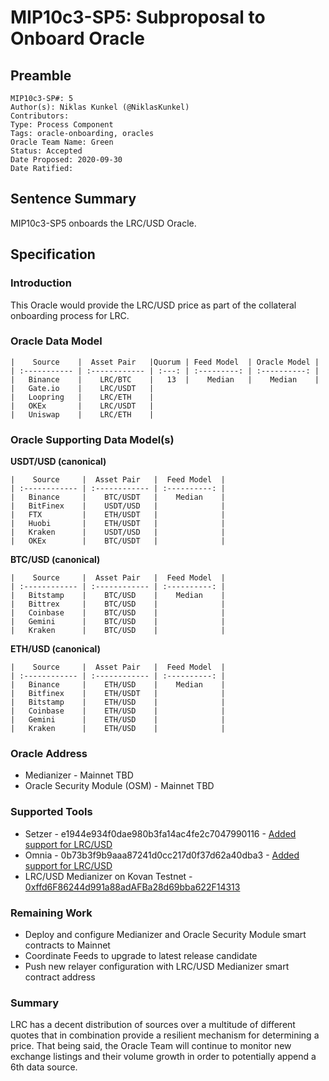 # MIP10c3-SP5: Subproposal to Onboard Oracle

## Preamble
```
MIP10c3-SP#: 5
Author(s): Niklas Kunkel (@NiklasKunkel)
Contributors:
Type: Process Component
Tags: oracle-onboarding, oracles
Oracle Team Name: Green
Status: Accepted
Date Proposed: 2020-09-30
Date Ratified:
```
## Sentence Summary
MIP10c3-SP5 onboards the LRC/USD Oracle.

## Specification

### Introduction

This Oracle would provide the LRC/USD price as part of the collateral onboarding process for LRC.

### Oracle Data Model 

    |    Source    |  Asset Pair   |Quorum | Feed Model  | Oracle Model |
    | :----------- | :------------ | :---: | :---------: | :----------: |
    |   Binance    |    LRC/BTC    |   13  |    Median   |    Median    |
    |   Gate.io    |    LRC/USDT   | 
    |   Loopring   |    LRC/ETH    |
    |   OKEx       |    LRC/USDT   |
    |   Uniswap    |    LRC/ETH    |


### Oracle Supporting Data Model(s)

**USDT/USD (canonical)**

    |    Source     |  Asset Pair   |  Feed Model  |
    | :------------ | :------------ | :----------: | 
    |   Binance     |    BTC/USDT   |    Median    |
    |   BitFinex    |    USDT/USD   |              |
    |   FTX         |    ETH/USDT   |              |
    |   Huobi       |    ETH/USDT   |              |
    |   Kraken      |    USDT/USD   |              |
    |   OKEx        |    BTC/USDT   |              |

 **BTC/USD (canonical)**

    |    Source     |  Asset Pair   |  Feed Model  |
    | :------------ | :------------ | :----------: | 
    |   Bitstamp    |    BTC/USD    |    Median    |
    |   Bittrex     |    BTC/USD    |              |
    |   Coinbase    |    BTC/USD    |              |
    |   Gemini      |    BTC/USD    |              |
    |   Kraken      |    BTC/USD    |              |

**ETH/USD (canonical)**

    |    Source     |  Asset Pair   |  Feed Model  |
    | :------------ | :------------ | :----------: | 
    |   Binance     |    ETH/USD    |    Median    |
    |   Bitfinex    |    ETH/USDT   |              |
    |   Bitstamp    |    ETH/USD    |              |
    |   Coinbase    |    ETH/USD    |              |
    |   Gemini      |    ETH/USD    |              |
    |   Kraken      |    ETH/USD    |              |
 
### Oracle Address
- Medianizer - Mainnet TBD
- Oracle Security Module (OSM) - Mainnet TBD
    
### Supported Tools
- Setzer - e1944e934f0dae980b3fa14ac4fe2c7047990116 - [Added support for LRC/USD](https://github.com/makerdao/setzer-mcd/blob/e1944e934f0dae980b3fa14ac4fe2c7047990116/libexec/setzer/setzer-price-lrcusd)
- Omnia - 0b73b3f9b9aaa87241d0cc217d0f37d62a40dba3 - [Added support for LRC/USD](https://github.com/makerdao/oracles-v2/commit/0b73b3f9b9aaa87241d0cc217d0f37d62a40dba3)
- LRC/USD Medianizer on Kovan Testnet - [0xffd6F86244d991a88adAFBa28d69bba622F14313](https://kovan.etherscan.io/address/0xffd6f86244d991a88adafba28d69bba622f14313)

### Remaining Work

- Deploy and configure Medianizer and Oracle Security Module smart contracts to Mainnet
- Coordinate Feeds to upgrade to latest release candidate
- Push new relayer configuration with LRC/USD Medianizer smart contract address

### Summary

LRC has a decent distribution of sources over a multitude of different quotes that in combination provide a resilient mechanism for determining a price. That being said, the Oracle Team will continue to monitor new exchange listings and their volume growth in order to potentially append a 6th data source.
